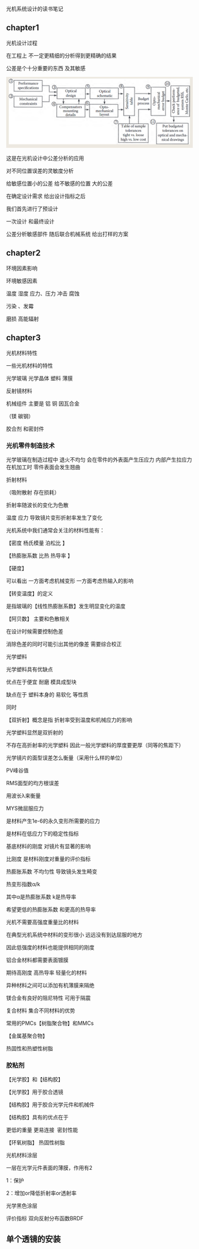 光机系统设计的读书笔记

## chapter1

光机设计过程

在工程上 不一定更精细的分析得到更精确的结果

公差是个十分重要的东西 及其敏感

![\<img alt="" data-attachment-key="4B5TBTPJ" width="1138" height="432" src="attachments/4B5TBTPJ.png" ztype="zimage"> | 1138](attachments/4B5TBTPJ.png)

这是在光机设计中公差分析的应用

对不同位置误差的灵敏度分析

给敏感位置小的公差 给不敏感的位置 大的公差

在确定设计需求 给出设计指标之后

我们首先进行了预设计

一次设计 和最终设计

公差分析敏感部件 随后联合机械系统 给出打样的方案

## chapter2

环境因素影响

环境敏感因素

温度 湿度 应力、压力 冲击 腐蚀

污染 、发霉

磨损 高能辐射

## chapter3

光机材料特性

一些光机材料的特性

光学玻璃 光学晶体 塑料 薄膜

反射镜材料

机械组件 主要是 铝 铜 因瓦合金

（镁 碳钢）

胶合剂 和密封件

### 光机零件制造技术

光学玻璃在制造过程中 退火不均匀 会在零件的外表面产生压应力 内部产生拉应力 在机加工时 零件表面会发生翘曲

折射材料

（吸附散射 存在损耗）

折射率随波长的变化为色散

温度 应力 导致镜片变形折射率发生了变化

光机系统中我们通常会关注的材料性能有：

【密度 杨氏模量 泊松比 】

【热膨胀系数 比热 热导率 】

【硬度】

可以看出 一方面考虑机械变形 一方面考虑热输入的影响

【转变温度】的定义

是指玻璃的【线性热膨胀系数】发生明显变化的温度

【阿贝数】 主要和色散相关

在设计时候需要控制色差

消除色差的同时可能引出其他的像差 需要综合校正

光学塑料

光学塑料具有优缺点

优点在于便宜 耐磨 模具成型块

缺点在于 塑料本身的 易软化 等性质

同时

【双折射】概念是指 折射率受到温度和机械应力的影响

光学塑料显然是双折射的

不存在高折射率的光学塑料 因此一般光学塑料的厚度要更厚（同等的焦距下）

光学镜片的面型误差怎么衡量（采用什么样的单位）

PV峰谷值

RMS面型的均方根误差

用波长λ来衡量

MYS微屈服应力

是材料产生1e-6的永久变形所需要的应力

是材料在低应力下的稳定性指标

基底材料的刚度 对镜片有显著的影响

比刚度 是材料刚度对重量的评价指标

热膨胀系数 不均匀性 导致镜头发生畸变

热变形指数α/k

其中α是热膨胀系数 k是热导率

希望更低的热膨胀系数 和更高的热导率

光机不需要高强度重量比的材料

在典型光机系统中材料的变形很小 远远没有到达屈服的地方

因此低强度的材料也能提供相同的刚度

铝合金材料都需要表面镀膜

期待高刚度 高热导率 轻量化的材料

异种材料之间可以添加有机薄膜来隔绝

镁合金有良好的阻尼特性 可用于隔震

复合材料 集合不同材料的优势

常用的PMCs【树脂聚合物】和MMCs

【金属基聚合物】

热固性和热塑性树脂

### 胶粘剂

【光学胶】和【结构胶】

【光学胶】用于胶合透镜

【结构胶】用于胶合光学元件和机械件

【结构胶】具有的优点在于

更低的重量 更易连接  密封性能

【环氧树脂】 热固性树脂

光机材料涂层

一层在光学元件表面的薄膜，作用有2

1：保护

2：增加or降低折射率or透射率

光学黑色涂层

评价指标 双向反射分布函数BRDF

## 单个透镜的安装
